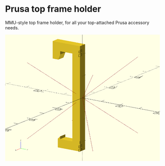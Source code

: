 # Prusa top frame holder
MMU-style top frame holder, for all your top-attached Prusa accessory needs.

![Example](./docs/img/frame-holder.png)
